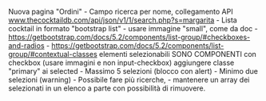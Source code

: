 Nuova pagina "Ordini"
    - Campo ricerca per nome, collegamento API www.thecocktaildb.com/api/json/v1/1/search.php?s=margarita
    - Lista cocktail in formato "bootstrap list"
        - usare immagine "small", come da doc
        - https://getbootstrap.com/docs/5.2/components/list-group/#checkboxes-and-radios
        - https://getbootstrap.com/docs/5.2/components/list-group/#contextual-classes
     elementi selezionabili SONO COMPONENTI con checkbox (usare immagini e non input-checkbox)
     aggiungere classe "primary" ai selected
    - Massimo 5 selezioni (blocco con alert)
    - Minimo due selezioni (warning)
    - Possibile fare più ricerche, 
    - mantenere un array dei selezionati in un elenco a parte con possibilità di rimuovere.

